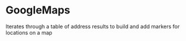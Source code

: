 GoogleMaps
==========

Iterates through a table of address results to build and add markers for locations on a map

